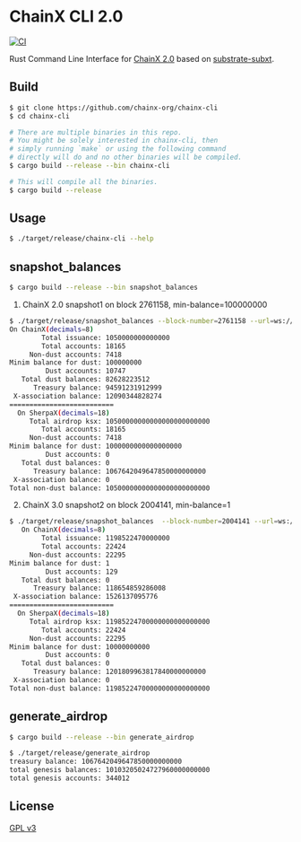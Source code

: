 # ChainX CLI 2.0

[![CI](https://github.com/chainx-org/ChainX/workflows/ci/badge.svg)](https://github.com/chainx-org/ChainX/actions?workflow=ci)

Rust Command Line Interface for [ChainX 2.0](https://github.com/chainx-org/ChainX/tree/develop-2.0) based on [substrate-subxt](https://github.com/paritytech/substrate-subxt).

## Build

```bash
$ git clone https://github.com/chainx-org/chainx-cli
$ cd chainx-cli

# There are multiple binaries in this repo.
# You might be solely interested in chainx-cli, then
# simply running `make` or using the following command
# directly will do and no other binaries will be compiled.
$ cargo build --release --bin chainx-cli

# This will compile all the binaries.
$ cargo build --release
```

## Usage

```bash
$ ./target/release/chainx-cli --help
```

## snapshot_balances
```bash
$ cargo build --release --bin snapshot_balances 
```


1. ChainX 2.0 snapshot1 on block 2761158, min-balance=100000000
```bash
$ ./target/release/snapshot_balances --block-number=2761158 --url=ws://47.99.179.60:18087 --min-balance=100000000
On ChainX(decimals=8)  
        Total issuance: 1050000000000000
        Total accounts: 18165
     Non-dust accounts: 7418
Minim balance for dust: 100000000
         Dust accounts: 10747
   Total dust balances: 82628223512
      Treasury balance: 94591231912999
 X-association balance: 12090344828274
==========================
  On SherpaX(decimals=18)
     Total airdrop ksx: 10500000000000000000000000
        Total accounts: 18165
     Non-dust accounts: 7418
Minim balance for dust: 1000000000000000000
         Dust accounts: 0
   Total dust balances: 0
      Treasury balance: 1067642049647850000000000
 X-association balance: 0
Total non-dust balance: 10500000000000000000000000

```

2. ChainX 3.0 snapshot2 on block 2004141, min-balance=1
```bash
$ ./target/release/snapshot_balances  --block-number=2004141 --url=ws://47.99.179.60:8087 --min-balance=1
   On ChainX(decimals=8)  
        Total issuance: 1198522470000000
        Total accounts: 22424
     Non-dust accounts: 22295
Minim balance for dust: 1
         Dust accounts: 129
   Total dust balances: 0
      Treasury balance: 118654859286008
 X-association balance: 1526137095776
==========================
  On SherpaX(decimals=18) 
     Total airdrop ksx: 11985224700000000000000000
        Total accounts: 22424
     Non-dust accounts: 22295
Minim balance for dust: 10000000000
         Dust accounts: 0
   Total dust balances: 0
      Treasury balance: 1201809963817840000000000
 X-association balance: 0
Total non-dust balance: 11985224700000000000000000
```

## generate_airdrop
```bash
$ cargo build --release --bin generate_airdrop 
```

```bash
$ ./target/release/generate_airdrop 
treasury balance: 1067642049647850000000000
total genesis balances: 10103205024727960000000000
total genesis accounts: 344012

```
## License

[GPL v3](./LICENSE)
